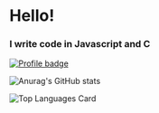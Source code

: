 # Hello!

### I write code in Javascript and C
[![Profile badge](https://www.codewars.com/users/localheader/badges/large)](https://www.codewars.com/users/localheader)

![Anurag's GitHub stats](https://github-readme-stats.vercel.app/api?username=localhead&show_icons=true&theme=gruvbox)

![Top Languages Card](https://github-readme-stats.vercel.app/api/top-langs/?username=localhead&theme=gruvbox)
